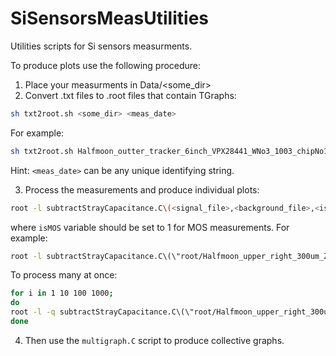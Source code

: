 # SiSensorsMeasUtilities
Utilities scripts for Si sensors measurments.

To produce plots use the following procedure:

1) Place your measurments in Data/<some_dir>
2) Convert .txt files to .root files that contain TGraphs:
```bash
sh txt2root.sh <some_dir> <meas_date>
```
For example:
```bash
sh txt2root.sh Halfmoon_outter_tracker_6inch_VPX28441_WNo3_1003_chipNo17 20200207
```
Hint: ```<meas_date>``` can be any unique identifying string.

3) Process the measurements and produce individual plots:
```bash
root -l subtractStrayCapacitance.C\(<signal_file>,<background_file>,<isMOS>\)
```
where ```isMOS``` variable should be set to 1 for MOS measurements. For example:
```bash
root -l subtractStrayCapacitance.C\(\"root/Halfmoon_upper_right_300um_Z3415_WNo6/MOS_2000_CV_1kHz_20200204.root\",\"root/Halfmoon_upper_right_300um_Z3415_WNo6/SetupCapacitance_step0p25V_CV_1kHz_20200204.root\",1\)
```
To process many at once:
```bash
for i in 1 10 100 1000;
do
root -l -q subtractStrayCapacitance.C\(\"root/Halfmoon_upper_right_300um_Z3415_WNo6/MOS_2000_CV_${i}kHz_20200204.root\",\"root/Halfmoon_upper_right_300um_Z3415_WNo6/SetupCapacitance_step0p25V_CV_${i}kHz_20200204.root\",1\);
done
```

4) Then use the ```multigraph.C``` script to produce collective graphs.
